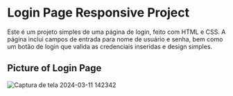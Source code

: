 # Login Page Responsive Project
Este é um projeto simples de uma página de login, feito com HTML e CSS. A página inclui campos de entrada para nome de usuário e senha, bem como um botão de login que valida as credenciais inseridas e design simples.

## Picture of Login Page 
![Captura de tela 2024-03-11 142342](https://github.com/annaelyoliveira/login-page-responsive/assets/137449419/c4aa1b30-3a53-4f17-b998-fc8e4362e0f3)
